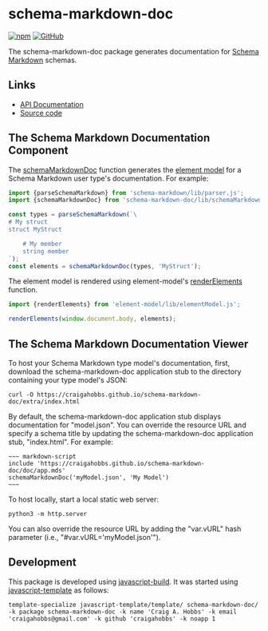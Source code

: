 # schema-markdown-doc

[![npm](https://img.shields.io/npm/v/schema-markdown-doc)](https://www.npmjs.com/package/schema-markdown-doc)
[![GitHub](https://img.shields.io/github/license/craigahobbs/schema-markdown-doc)](https://github.com/craigahobbs/schema-markdown-doc/blob/main/LICENSE)

The schema-markdown-doc package generates documentation for
[Schema Markdown](https://github.com/craigahobbs/schema-markdown-js)
schemas.


## Links

- [API Documentation](https://craigahobbs.github.io/schema-markdown-doc/)
- [Source code](https://github.com/craigahobbs/schema-markdown-doc)



## The Schema Markdown Documentation Component

The
[schemaMarkdownDoc](https://craigahobbs.github.io/schema-markdown-doc/module-lib_schemaMarkdownDoc.html#.schemaMarkdownDoc)
function generates the
[element model](https://github.com/craigahobbs/element-model#readme)
for a Schema Markdown user type's documentation. For example:

``` javascript
import {parseSchemaMarkdown} from 'schema-markdown/lib/parser.js';
import {schemaMarkdownDoc} from 'schema-markdown-doc/lib/schemaMarkdownDoc.js';

const types = parseSchemaMarkdown(`\
# My struct
struct MyStruct

    # My member
    string member
`);
const elements = schemaMarkdownDoc(types, 'MyStruct');
```

The element model is rendered using element-model's
[renderElements](https://craigahobbs.github.io/element-model/module-lib_elementModel.html#.renderElements)
function.

``` javascript
import {renderElements} from 'element-model/lib/elementModel.js';

renderElements(window.document.body, elements);
```


## The Schema Markdown Documentation Viewer

To host your Schema Markdown type model's documentation, first, download the schema-markdown-doc
application stub to the directory containing your type model's JSON:

```
curl -O https://craigahobbs.github.io/schema-markdown-doc/extra/index.html
```

By default, the schema-markdown-doc application stub displays documentation for "model.json". You can
override the resource URL and specify a schema title by updating the schema-markdown-doc application
stub, "index.html". For example:

```
~~~ markdown-script
include 'https://craigahobbs.github.io/schema-markdown-doc/doc/app.mds'
schemaMarkdownDoc('myModel.json', 'My Model')
~~~
```

To host locally, start a local static web server:

```
python3 -m http.server
```

You can also override the resource URL by adding the "var.vURL" hash parameter (i.e., "#var.vURL='myModel.json'").


## Development

This package is developed using [javascript-build](https://github.com/craigahobbs/javascript-build#readme).
It was started using [javascript-template](https://github.com/craigahobbs/javascript-template#readme) as follows:

```
template-specialize javascript-template/template/ schema-markdown-doc/ -k package schema-markdown-doc -k name 'Craig A. Hobbs' -k email 'craigahobbs@gmail.com' -k github 'craigahobbs' -k noapp 1
```
